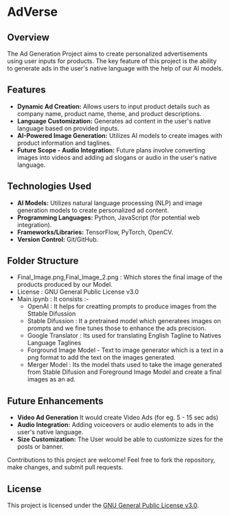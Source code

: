 # AdVerse

## Overview
The Ad Generation Project aims to create personalized advertisements using user inputs for products. The key feature of this project is the ability to generate ads in the user's native language with the help of our AI models.

## Features
- **Dynamic Ad Creation:** Allows users to input product details such as company name, product name, theme, and product descriptions.
- **Language Customization:** Generates ad content in the user's native language based on provided inputs.
- **AI-Powered Image Generation:** Utilizes AI models to create images with product information and taglines.
- **Future Scope - Audio Integration:** Future plans involve converting images into videos and adding ad slogans or audio in the user's native language.

## Technologies Used
- **AI Models:** Utilizes natural language processing (NLP) and image generation models to create personalized ad content.
- **Programming Languages:** Python, JavaScript (for potential web integration).
- **Frameworks/Libraries:** TensorFlow, PyTorch, OpenCV.
- **Version Control:** Git/GitHub.

## Folder Structure
- Final_Image.png,Final_Image_2.png : Which stores the final image of the products produced by our Model.
- License : GNU General Public License v3.0
- Main.ipynb : It consists :-
  - OpenAI : It helps for creatting prompts to produce images from the Sttable  Difussion
  - Stable Difussion : It a pretrained  model which generatees images on prompts and we fine tunes those to enhance the ads precision.
  - Google Translator : Its used for translating English Tagline to Natives Language Taglines
  - Forground Image Model - Text to image generator which is a text in a png format to add the text on the images generated.
  - Merger Model : Its the model thats used to take the image generated from Stable Difusion and Foreground Image Model and create a final images as an ad.


## Future Enhancements
- **Video Ad Generation** It would create Video Ads (for eg. 5 - 15 sec ads)
- **Audio Integration:** Adding voiceovers or audio elements to ads in the user's native language.
- **Size Customization:** The User would be able to customizze sizes for the posts or banner.

Contributions to this project are welcome! Feel free to fork the repository, make changes, and submit pull requests.

## License
This project is licensed under the [GNU General Public  License v3.0](LICENSE).
